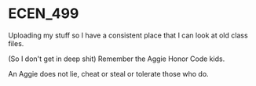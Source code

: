 # ECEN_499
Uploading my stuff so I have a consistent place that I can look at old class files.

(So I don't get in deep shit)
Remember the Aggie Honor Code kids.

An Aggie does not lie, cheat or steal or tolerate those who do. 
